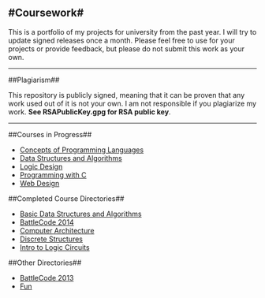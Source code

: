 #Coursework#
-----------
This is a portfolio of my projects for university from the past year. I will try to update signed releases once a month. Please feel free to use for your projects or provide feedback, but please do not submit this work as your own. 
___________
##Plagiarism##

This repository is publicly signed, meaning that it can be proven that any work used out of it is not your own. I am not responsible if you plagiarize my work.
**See RSAPublicKey.gpg for RSA public key**.
________________

##Courses in Progress##
* [Concepts of Programming Languages](Concepts%20of%20Programming%20Languages/)
* [Data Structures and Algorithms](Data%20Structures/)
* [Logic Design](Logic%20Design/)
* [Programming with C](Programming%20with%20C/)
* [Web Design](Web%20Design/)


##Completed Course Directories##
* [Basic Data Structures and Algorithms](Basic%20Data%20Structures/)
* [BattleCode 2014](BattleCode2014/)
* [Computer Architecture](Computer%20Architecture/)
* [Discrete Structures](Discrete%20Structures/)
* [Intro to Logic Circuits](Intro%20to%20Logic%20Circuits/)


##Other Directories##
* [BattleCode 2013](BattleCode2013/)
* [Fun](Fun/)